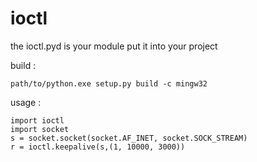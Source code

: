 # ioctl 

the ioctl.pyd is your module put it into your project

build :

	path/to/python.exe setup.py build -c mingw32
	
usage :

	import ioctl
	import socket
	s = socket.socket(socket.AF_INET, socket.SOCK_STREAM)
	r = ioctl.keepalive(s,(1, 10000, 3000))
	
	
